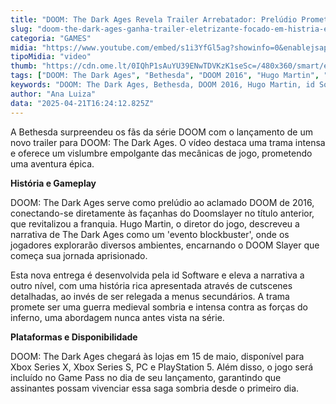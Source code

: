 ```yaml
---
title: "DOOM: The Dark Ages Revela Trailer Arrebatador: Prelúdio Promete Revolução na Franquia"
slug: "doom-the-dark-ages-ganha-trailer-eletrizante-focado-em-histria-e-gameplay"
categoria: "GAMES"
midia: "https://www.youtube.com/embed/s1i3YfGl5ag?showinfo=0&enablejsapi=1"
tipoMidia: "video"
thumb: "https://cdn.ome.lt/0IQhP1sAuYU39ENwTDVKzK1seSc=/480x360/smart/extras/conteudos/omelete_THUMB_-_2025-04-21T130905.170.png"
tags: ["DOOM: The Dark Ages", "Bethesda", "DOOM 2016", "Hugo Martin", "id Software", "Xbox Series X", "PlayStation 5", "Game Pass", "trailer de DOOM"]
keywords: "DOOM: The Dark Ages, Bethesda, DOOM 2016, Hugo Martin, id Software, Xbox Series X, PlayStation 5, Game Pass, trailer de DOOM"
author: "Ana Luiza"
data: "2025-04-21T16:24:12.825Z"
---
```


A Bethesda surpreendeu os fãs da série DOOM com o lançamento de um novo trailer para DOOM: The Dark Ages. O vídeo destaca uma trama intensa e oferece um vislumbre empolgante das mecânicas de jogo, prometendo uma aventura épica.

**História e Gameplay**

DOOM: The Dark Ages serve como prelúdio ao aclamado DOOM de 2016, conectando-se diretamente às façanhas do Doomslayer no título anterior, que revitalizou a franquia. Hugo Martin, o diretor do jogo, descreveu a narrativa de The Dark Ages como um 'evento blockbuster', onde os jogadores explorarão diversos ambientes, encarnando o DOOM Slayer que começa sua jornada aprisionado.

Esta nova entrega é desenvolvida pela id Software e eleva a narrativa a outro nível, com uma história rica apresentada através de cutscenes detalhadas, ao invés de ser relegada a menus secundários. A trama promete ser uma guerra medieval sombria e intensa contra as forças do inferno, uma abordagem nunca antes vista na série.

**Plataformas e Disponibilidade**

DOOM: The Dark Ages chegará às lojas em 15 de maio, disponível para Xbox Series X, Xbox Series S, PC e PlayStation 5. Além disso, o jogo será incluído no Game Pass no dia de seu lançamento, garantindo que assinantes possam vivenciar essa saga sombria desde o primeiro dia.